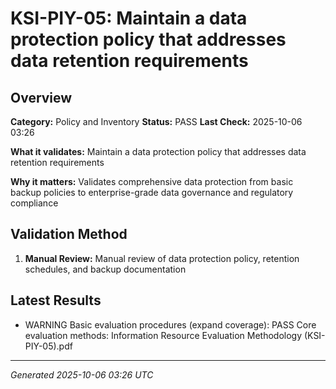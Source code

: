 # KSI-PIY-05: Maintain a data protection policy that addresses data retention requirements

## Overview

**Category:** Policy and Inventory
**Status:** PASS
**Last Check:** 2025-10-06 03:26

**What it validates:** Maintain a data protection policy that addresses data retention requirements

**Why it matters:** Validates comprehensive data protection from basic backup policies to enterprise-grade data governance and regulatory compliance

## Validation Method

1. **Manual Review:** Manual review of data protection policy, retention schedules, and backup documentation

## Latest Results

- WARNING Basic evaluation procedures (expand coverage): PASS Core evaluation methods: Information Resource Evaluation Methodology (KSI-PIY-05).pdf

---
*Generated 2025-10-06 03:26 UTC*